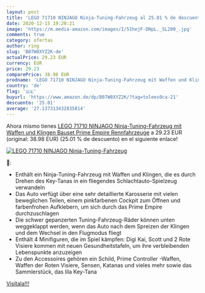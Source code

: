 ```yaml
---
layout: post
title: 'LEGO 71710 NINJAGO Ninja-Tuning-Fahrzeug al 25.01 % de descuento'
date: 2020-12-15 19:20:21
image: 'https://m.media-amazon.com/images/I/51hejF-DNpL._SL200_.jpg'
comments: true
category: ofertas
author: ring
slug: 'B07W8XYZ2K-de'
actualPrice: 29.23 EUR
currency: EUR
price: 29.23
comparePrice: 38.98 EUR
prodname: 'LEGO 71710 NINJAGO Ninja-Tuning-Fahrzeug mit Waffen und Klingen  Bauset  Prime Empire Rennfahrzeuge'
country: 'de'
flag: '🇩🇪'
buyurl: 'https://www.amazon.de/dp/B07W8XYZ2K/?tag=tolees0ca-21'
descuento: '25.01'
average: '27.137313432835814'
---
```


Ahora mismo tienes [LEGO 71710 NINJAGO Ninja-Tuning-Fahrzeug mit Waffen und Klingen  Bauset  Prime Empire Rennfahrzeuge](https://www.amazon.de/dp/B07W8XYZ2K/?tag=tolees0ca-21) a 29.23 EUR (original: 38.98 EUR) (25.01 %  de descuento) en el siguiente enlace!

[![LEGO 71710 NINJAGO Ninja-Tuning-Fahrzeug](https://m.media-amazon.com/images/I/51hejF-DNpL._SL200_.jpg)](https://www.amazon.de/dp/B07W8XYZ2K/?tag=tolees0ca-21)

🔎:

- Enthält ein Ninja-Tuning-Fahrzeug mit Waffen und Klingen, die es durch Drehen des Key-Tanas in ein fliegendes Schlachtauto-Spielzeug verwandeln
- Das Auto verfügt über eine sehr detaillierte Karosserie mit vielen beweglichen Teilen, einem pinkfarbenen Cockpit zum Öffnen und farbenfrohen Aufklebern, um sich durch das Prime Empire durchzuschlagen
- Die schwer gepanzerten Tuning-Fahrzeug-Räder können unten weggeklappt werden, wenn das Auto nach dem Spreizen der Klingen und dem Wechsel in den Flugmodus fliegt
- Enthält 4 Minifiguren, die im Spiel kämpfen: Digi Kai, Scott und 2 Rote Visiere kommen mit neuen Gesundheitstafeln, um ihre verbleibenden Lebenspunkte anzuzeigen
- Zu den Accessoires gehören ein Schild, Prime Controller -Waffen, Waffen der Roten Visiere, Sensen, Katanas und vieles mehr sowie das Sammlerstück, das lila Key-Tana

[Visítala!!!](https://www.amazon.de/dp/B07W8XYZ2K/?tag=tolees0ca-21)
